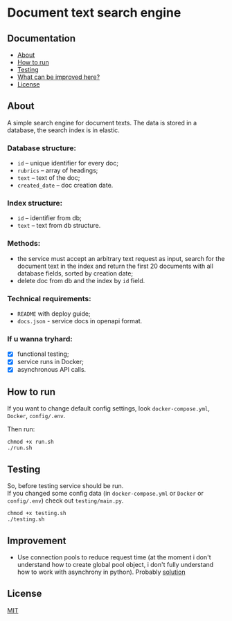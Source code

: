 # Document text search engine

## Documentation
* [About](#about)
* [How to run](#how-to-run)
* [Testing](#testing)
* [What can be improved here?](#improvement)
* [License](#license)

## About
A simple search engine for document texts. The data is stored in a database, the search index is in elastic.

### **Database structure:**
* `id` – unique identifier for every doc;
* `rubrics` – array of headings;
* `text` – text of the doc;
* `created_date` – doc creation date.

### **Index structure:**
* `id` – identifier from db;
* `text` – text from db structure.

### **Methods:**
* the service must accept an arbitrary text request as input, search for the document text in the index and return the first 20 documents with all database fields, sorted by creation date;
* delete doc from db and the index by `id` field.

### **Technical requirements:**
* `README` with deploy guide;
* `docs.json` - service docs in openapi format.

### **If u wanna tryhard:**
- [X] functional testing;
- [X] service runs in Docker;
- [X] asynchronous API calls.

## How to run 
If you want to change default config settings, look `docker-compose.yml`, `Docker`, `config/.env`. <br>

Then run:
```shell
chmod +x run.sh
./run.sh 
```

## Testing
So, before testing service should be run. <br>
If you changed some config data (in `docker-compose.yml` or `Docker` or `config/.env`) check out `testing/main.py`.
```shell
chmod +x testing.sh
./testing.sh
```


## Improvement
- Use connection pools to reduce request time (at the moment i don't understand how to create global pool object, i don't fully understand how to work with asynchrony in python). Probably [solution](https://dev.to/sethmlarson/the-problem-with-flask-async-views-and-async-globals-pl)

## License
[MIT](https://github.com/lusm554/document-text-search-engine/blob/main/LICENSE)

